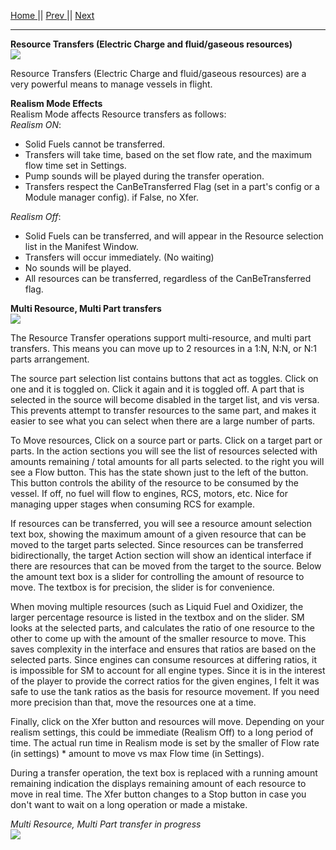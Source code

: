 [Home ](https://github.com/PapaJoesSoup/ShipManifest/wiki)|| [Prev ](https://github.com/PapaJoesSoup/ShipManifest/wiki/2.1---Crew-Transfers)|| [Next](https://github.com/PapaJoesSoup/ShipManifest/wiki/2.3---Resource-Transfers)
***
**Resource Transfers (Electric Charge and fluid/gaseous resources)**  
![](http://i.imgur.com/nbudphN.png)

Resource Transfers (Electric Charge and fluid/gaseous resources) are a very powerful means to manage vessels in flight.

**Realism Mode Effects**  
Realism Mode affects Resource transfers as follows:  
_Realism ON_:  
* Solid Fuels cannot be transferred.
* Transfers will take time, based on the set flow rate, and the maximum flow time set in Settings.
* Pump sounds will be played during the transfer operation.
* Transfers respect the CanBeTransferred Flag (set in a part's config or a Module manager config).  if False, no Xfer.

_Realism Off_:  
* Solid Fuels can be transferred, and will appear in the Resource selection list in the Manifest Window.
* Transfers will occur immediately. (No waiting)
* No sounds will be played.
* All resources can be transferred, regardless of the CanBeTransferred flag.

**Multi Resource, Multi Part transfers**  
![](http://i.imgur.com/LdqDtfl.png)

The Resource Transfer operations support multi-resource, and multi part transfers.   This means you can move up to 2 resources in a 1:N, N:N, or N:1 parts arrangement.

The source part selection list contains buttons that act as toggles.   Click on one and it is toggled on.  Click it again and it is toggled off.  A part that is selected in the source will become disabled in the target list, and vis versa.  This prevents attempt to transfer resources to the same part, and makes it easier to see what you can select when there are a large number of parts.

To Move resources, Click on a source part or parts.  Click on a target part or parts. In the action sections you will see the list of resources selected with amounts remaining / total amounts for all parts selected. to the right you will see a Flow button.  This has the state shown just to the left of the button.  This button controls the ability of the resource to be consumed by the vessel.  If off, no fuel will flow to engines, RCS, motors, etc.  Nice for managing upper stages when consuming RCS for example. 

If resources can be transferred, you will see a resource amount selection text box, showing the maximum amount of a given resource that can be moved to the target parts selected. Since resources can be transferred bidirectionally, the target Action section will show an identical interface if there are resources that can be moved from the target to the source.  Below the amount text box is a slider for controlling the amount of resource to move.  The textbox is for precision, the slider is for convenience.

When moving multiple resources (such as Liquid Fuel and Oxidizer, the larger percentage resource is listed in the textbox and on the slider.  SM looks at the selected parts, and calculates the ratio of one resource to the other to come up with the amount of the smaller resource to move.  This saves complexity in the interface and ensures that ratios are based on the selected parts.  Since engines can consume resources at differing ratios, it is impossible for SM to account for all engine types.  Since it is in the interest of the player to provide the correct ratios for the given engines, I felt it was safe to use the tank ratios as the basis for resource movement.  If you need more precision than that, move the resources one at a time.

Finally, click on the Xfer button and resources will move.  Depending on your realism settings, this could be immediate (Realism Off) to a long period of time.  The actual run time in Realism mode is set by the smaller of Flow rate (in settings) * amount to move vs max Flow time (in Settings).

During a transfer operation, the text box is replaced with a running amount remaining indication the displays remaining amount of each resource to move in real time.  The Xfer button changes to a Stop button in case you don't want to wait on a long operation or made a mistake.

_Multi Resource, Multi Part transfer in progress_  
![](http://i.imgur.com/M5JpIs4.png)